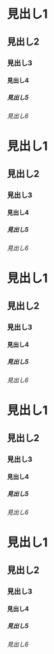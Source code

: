 # 見出し1
## 見出し2
### 見出し3
#### 見出し4
##### 見出し5
###### 見出し6
# 見出し1
## 見出し2
### 見出し3
#### 見出し4
##### 見出し5
###### 見出し6
# 見出し1
## 見出し2
### 見出し3
#### 見出し4
##### 見出し5
###### 見出し6
# 見出し1
## 見出し2
### 見出し3
#### 見出し4
##### 見出し5
###### 見出し6
# 見出し1
## 見出し2
### 見出し3
#### 見出し4
##### 見出し5
###### 見出し6